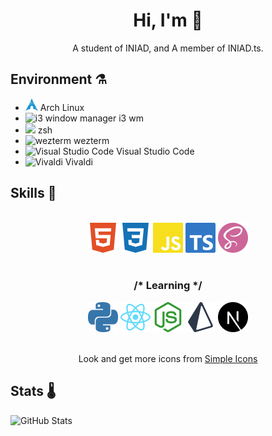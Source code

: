 <div align="center">
    <h1>
        <span>Hi, I'm</span>
        <span class='🧶'>🧶</span>
    </h1>
    <p>A student of INIAD, and A member of INIAD.ts.</p>
    <link rel='stylesheet' href='./styles/🧶.css'/>
</div>

## Environment ⚗️

- <img width='20px' alt='ArchLinux' src='./assets/archlinux.svg' />  Arch Linux
- <img width='20px' alt='i3 window manager' src='./assets/i3/docs/logo-30.png' /> i3 wm
- <img width='20px' aly='zsh' src='https://www.zsh.org/color_vertical_icon.png' /> zsh
- <img width='20px' alt='wezterm' src='./assets/wezterm/assets/icon/wezterm-icon.svg' /> wezterm
- <img width='20px' alt='Visual Studio Code' src='https://code.visualstudio.com/assets/images/code-stable.png' /> Visual Studio Code
- <img width='20px' alt='Vivaldi' src='https://vivaldi.com/wp-content/themes/vivaldicom-theme/img/press/icons/viv_icon.png' /> Vivaldi


## Skills 🍹

<div align="center">
    <br>
    <img width="48px" alt="HTML5" src="./assets/html5.svg"/>
    <img width="48px" alt="CSS3" src="./assets/css3.svg"/>
    <img width="48px" alt="JavaScript" src="./assets/javascript.svg"/>
    <img width="48px" alt="JavaScript" src="./assets/typescript.svg"/>
    <img width="48px" alt="Sass" src="./assets/sass.svg"/>
    <br>
    <br>
    <h3>/* Learning */</h3>
    <img width="48px" alt="Node.js" src="./assets/python.svg"/>
    <img width="48px" alt="Vite" src="./assets/react.svg"/>
    <img width="48px" alt="Vue.js" src="./assets/nodejs.svg"/>
    <img width="48px" alt="Nuxt.js" src="./assets/prisma.svg"/>
    <img width="48px" alt="React" src="./assets/nextjs.svg"/>
    <br>
    <br>
    <p>Look and get more icons from <a href="https://simpleicons.org">Simple Icons</a></p>
</div>

## Stats 🌡️

![GitHub Stats](https://github-readme-stats.vercel.app/api?username=mst-mkt&count_private=true&show_icons=true&theme=graywhite)
